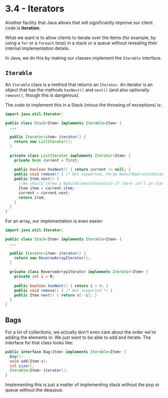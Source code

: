 # 3.4 - Iterators

Another facility that Java allows that will significantly improve our client code is **iteration**.

What we want is to allow clients to iterate over the items (for example, by using a `for` or a `foreach` loop) in a stack or a queue without revealing their internal implementation details.

In Java, we do this by making our classes implement the `Iterable` interface.

## `Iterable`

An `Iterable` class is a method that returns an `Iterator`. An iterator is an object that has the methods `hasNext()` and `next()` (and also optionally `remove()`, though this is dangerous).

The code to implement this in a Stack (minus the throwing of exceptions) is:

```Java
import java.util.Iterator;

public class Stack<Item> implements Iterable<Item> {
  ...
    
  public Iterator<item> iterator() {
    return new ListIterator();
  }
  
  private class ListIterator implements Iterator<Item> {
    private Node current = first;
    
    public boolean hasNext() { return current != null; }
    public void remove() { /* Not supported, throw NoSuchOperationException */ }
    public Item next() {
      //We should throw a NoSuchElementException if there isn't an element
      Item item = current.item;
      current = current.next;
      return item;
    }
  }
}
```

For an array, our implementation is even easier:

```Java
import java.util.Iterator;

public class Stack<Item> implements Iterable<Item> {
  ...
    
  public Iterator<item> iterator() {
    return new ReverseArrayIterator();
  }
  
  private class ReverseArrayIterator implements Iterator<Item> {
    private int i = N;
    
    public boolean hasNext() { return i > 0; }
    public void remove() { /* Not supported */ }
    public Item next() { return s[--i]; }
  }
}

```

## Bags

For a lot of collections, we actually don't even care about the order we're adding the elements in. We just want to be able to add and iterate. The interface for that class looks like:

```Java
public interface Bag<Item> implements Iterable<Item> {
  Bag();
  void add(Item x);
  int size();
  Iterable<Item> iterator();
}
```

Implementing this is just a matter of implementing stack without the pop or queue without the dequeue.